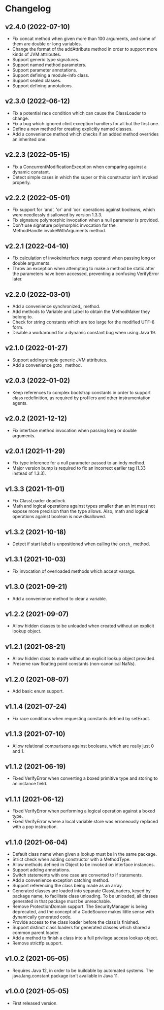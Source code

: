 Changelog
=========

v2.4.0 (2022-07-10)
------
* Fix concat method when given more than 100 arguments, and some of them are double or long
  variables.
* Change the format of the addAttribute method in order to support more kinds of JVM attributes.
* Support generic type signatures.
* Support named method parameters.
* Support parameter annotations.
* Support defining a module-info class.
* Support sealed classes.
* Support defining annotations.

v2.3.0 (2022-06-12)
------
* Fix a potential race condition which can cause the ClassLoader to change.
* Fix a bug which ignored clinit exception handlers for all but the first one.
* Define a new method for creating explicitly named classes.
* Add a convenience method which checks if an added method overrides an inherited one.

v2.2.3 (2022-05-15)
------
* Fix a ConcurrentModificationException when comparing against a dynamic constant.
* Detect simple cases in which the super or this constructor isn't invoked properly.

v2.2.2 (2022-05-01)
------
* Fix support for 'and', 'or' and 'xor' operations against booleans, which were needlessly
  disallowed by version 1.3.3.
* Fix signature polymorphic invocation when a null parameter is provided.
* Don't use signature polymorphic invocation for the MethodHandle.invokeWithArguments method.

v2.2.1 (2022-04-10)
------
* Fix calculation of invokeinterface nargs operand when passing long or double arguments.
* Throw an exception when attempting to make a method be static after the parameters have been
  accessed, preventing a confusing VerifyError later.

v2.2.0 (2022-03-01)
------
* Add a convenience synchronized_ method.
* Add methods to Variable and Label to obtain the MethodMaker they belong to.
* Check for string constants which are too large for the modified UTF-8 form.
* Disable a workaround for a dynamic constant bug when using Java 19.

v2.1.0 (2022-01-27)
------
* Support adding simple generic JVM attributes.
* Add a convenience goto_ method.

v2.0.3 (2022-01-02)
------
* Keep references to complex bootstrap constants in order to support class redefinition, as
  required by profilers and other instrumentation agents.

v2.0.2 (2021-12-12)
------
* Fix interface method invocation when passing long or double arguments.

v2.0.1 (2021-11-29)
------
* Fix type inference for a null parameter passed to an indy method.
* Major version bump is required to fix an incorrect earlier tag (1.33 instead of 1.3.3).

v1.3.3 (2021-11-01)
------
* Fix ClassLoader deadlock.
* Math and logical operations against types smaller than an int must not expose more precision
  than the type allows. Also, math and logical operations against boolean is now disallowed.

v1.3.2 (2021-10-18)
------
* Detect if start label is unpositioned when calling the `catch_` method.

v1.3.1 (2021-10-03)
------
* Fix invocation of overloaded methods which accept varargs.

v1.3.0 (2021-09-21)
------
* Add a convenience method to clear a variable.

v1.2.2 (2021-09-07)
------
* Allow hidden classes to be unloaded when created without an explicit lookup object.

v1.2.1 (2021-08-21)
------
* Allow hidden class to made without an explicit lookup object provided.
* Preserve raw floating point constants (non-canonical NaNs).

v1.2.0 (2021-08-07)
------
* Add basic enum support.

v1.1.4 (2021-07-24)
------
* Fix race conditions when requesting constants defined by setExact.

v1.1.3 (2021-07-10)
------
* Allow relational comparisons against booleans, which are really just 0 and 1.

v1.1.2 (2021-06-19)
------
* Fixed VerifyError when converting a boxed primitive type and storing to an instance field.

v1.1.1 (2021-06-12)
------
* Fixed VerifyError when performing a logical operation against a boxed type.
* Fixed VerifyError where a local variable store was erroneously replaced with a pop instruction.

v1.1.0 (2021-06-04)
------
* Default class name when given a lookup must be in the same package.
* Strict check when adding constructor with a MethodType.
* Allow methods defined in Object to be invoked on interface instances.
* Support adding annotations.
* Switch statements with one case are converted to if statements.
* Add a convenience exception catching method.
* Support referencing the class being made as an array.
* Generated classes are loaded into separate ClassLoaders, keyed by package name, to facilitate
  class unloading. To be unloaded, all classes generated in that package must be unreachable.
* Remove ProtectionDomain support. The SecurityManager is being deprecated, and the concept of
  a CodeSource makes little sense with dynamically generated code.
* Provide access to the class loader before the class is finished.
* Support distinct class loaders for generated classes which shared a common parent loader.
* Add a method to finish a class into a full privilege access lookup object.
* Remove strictfp support.

v1.0.2 (2021-05-05)
------
* Requires Java 12, in order to be buildable by automated systems. The java.lang.constant
  package isn't available in Java 11.

v1.0.0 (2021-05-05)
------

* First released version.
